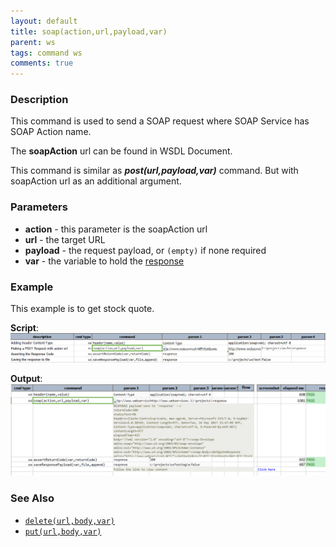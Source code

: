 ```yaml
---
layout: default
title: soap(action,url,payload,var)
parent: ws
tags: command ws
comments: true
---
```



### Description
This command is used to send a SOAP request where SOAP Service has SOAP Action name.

The **soapAction** url can be found in WSDL Document.

This command is similar as **_post(url,payload,var)_** command. But with soapAction url as an additional argument.


### Parameters
- **action** - this parameter is the soapAction url
- **url** - the target URL
- **payload** - the request payload, or `(empty)` if none required
- **var** - the variable to hold the [response](index.html#http-response)


### Example
This example is to get stock quote.

**Script**:<br/>
![](image/soap_01.png)

**Output**:<br/>
![](image/soap_02.png)


### See Also
- [`delete(url,body,var)`](delete(url,body,var))
- [`put(url,body,var)`](put(url,body,var))